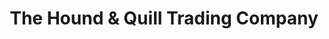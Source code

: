 ---
title: "The Hound & Quill Trading Company"
url: /clarksville/the-hound-and-quill-trading-company/
shop: books
---